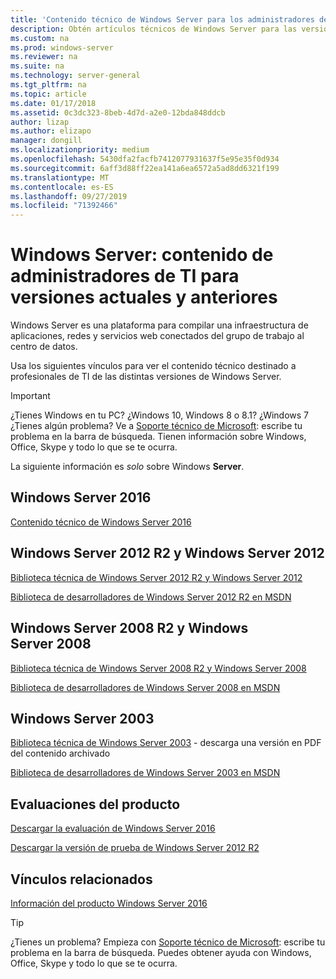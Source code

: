 ```yaml
---
title: 'Contenido técnico de Windows Server para los administradores de TI: Windows Server'
description: Obtén artículos técnicos de Windows Server para las versiones actuales y anteriores, además de evaluaciones de productos para profesionales de TI.
ms.custom: na
ms.prod: windows-server
ms.reviewer: na
ms.suite: na
ms.technology: server-general
ms.tgt_pltfrm: na
ms.topic: article
ms.date: 01/17/2018
ms.assetid: 0c3dc323-8beb-4d7d-a2e0-12bda848ddcb
author: lizap
ms.author: elizapo
manager: dongill
ms.localizationpriority: medium
ms.openlocfilehash: 5430dfa2facfb7412077931637f5e95e35f0d934
ms.sourcegitcommit: 6aff3d88ff22ea141a6ea6572a5ad8dd6321f199
ms.translationtype: MT
ms.contentlocale: es-ES
ms.lasthandoff: 09/27/2019
ms.locfileid: "71392466"
---
```

# <a name="windows-server---it-administrator-content-for-current-and-previous-releases"></a>Windows Server: contenido de administradores de TI para versiones actuales y anteriores

Windows Server es una plataforma para compilar una infraestructura de aplicaciones, redes y servicios web conectados del grupo de trabajo al centro de datos.

Usa los siguientes vínculos para ver el contenido técnico destinado a profesionales de TI de las distintas versiones de Windows Server.

> [!IMPORTANT]
> ¿Tienes Windows en tu PC? ¿Windows 10, Windows 8 o 8.1? ¿Windows 7 ¿Tienes algún problema? Ve a [Soporte técnico de Microsoft](https://support.microsoft.com): escribe tu problema en la barra de búsqueda. Tienen información sobre Windows, Office, Skype y todo lo que se te ocurra. 
> 
> La siguiente información es *solo* sobre Windows **Server**.

## <a name="windows-server-2016"></a>Windows Server 2016

[Contenido técnico de Windows Server 2016](windows-server-2016.md)

## <a name="windows-server-2012-r2-and-windows-server-2012"></a>Windows Server 2012 R2 y Windows Server 2012

[Biblioteca técnica de Windows Server 2012 R2 y Windows Server 2012](/previous-versions/windows/it-pro/windows-server-2012-R2-and-2012/) 

[Biblioteca de desarrolladores de Windows Server 2012 R2 en MSDN](https://msdn.microsoft.com/library/dn609939(v=vs.85).aspx) 

## <a name="windows-server-2008-r2-and-windows-server-2008"></a>Windows Server 2008 R2 y Windows Server 2008

[Biblioteca técnica de Windows Server 2008 R2 y Windows Server 2008](/previous-versions/windows/it-pro/windows-server-2008-R2-and-2008)
 
[Biblioteca de desarrolladores de Windows Server 2008 en MSDN](https://msdn.microsoft.com/library/hh738539.aspx) 

## <a name="windows-server-2003"></a>Windows Server 2003

[Biblioteca técnica de Windows Server 2003](https://www.microsoft.com/download/details.aspx?id=53314) - descarga una versión en PDF del contenido archivado

[Biblioteca de desarrolladores de Windows Server 2003 en MSDN](https://msdn.microsoft.com/library/dn792549.aspx)

## <a name="product-evaluations"></a>Evaluaciones del producto

[Descargar la evaluación de Windows Server 2016](https://www.microsoft.com/evalcenter/evaluate-windows-server-2016?i=1) 

[Descargar la versión de prueba de Windows Server 2012 R2](https://www.microsoft.com/evalcenter/evaluate-windows-server-2012-r2) 

## <a name="related-links"></a>Vínculos relacionados
[Información del producto Windows Server 2016](https://www.microsoft.com/cloud-platform/windows-server) 

> [!TIP]
> ¿Tienes un problema? Empieza con [Soporte técnico de Microsoft](https://support.microsoft.com): escribe tu problema en la barra de búsqueda. Puedes obtener ayuda con Windows, Office, Skype y todo lo que se te ocurra. 

